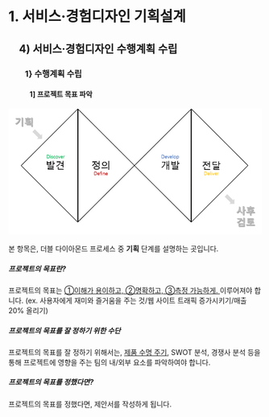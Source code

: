 # 1. 서비스·경험디자인 기획설계
## 　4) 서비스·경험디자인 수행계획 수립
### 　　1} 수행계획 수립
#### 　　　1] 프로젝트 목표 파악



![Double_Diamond](../imgs/Double_Diamond.png)

본 항목은, 더블 다이아몬드 프로세스 중 **기획** 단계를 설명하는 곳입니다.

##### 프로젝트의 목표란?
프로젝트의 목표는 <u>①이해가 용이하고, ②명확하고, ③측정 가능하게. </u> 이루어져야 합니다. (ex. 사용자에게 재미와 즐거움을 주는 것/웹 사이트 트래픽 증가시키기/매출 20% 올리기)

##### 프로젝트의 목표를 잘 정하기 위한 수단
프로젝트의 목표를 잘 정하기 위해서는, [제품 수명 주기](./words/제품수명주기.html), SWOT 분석, 경쟁사 분석 등을 통해 프로젝트에 영향을 주는 팀의 내/외부 요소를 파악하여야 합니다. 

##### 프로젝트의 목표를 정했다면?
프로젝트의 목표를 정했다면, 제안서를 작성하게 됩니다.